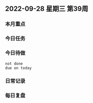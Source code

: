 
##  2022-09-28 星期三 第39周 

### 本月重点

### 今日任务



### 今日待做
```tasks 
not done
due on today
```

### 日常记录




### 每日复盘

